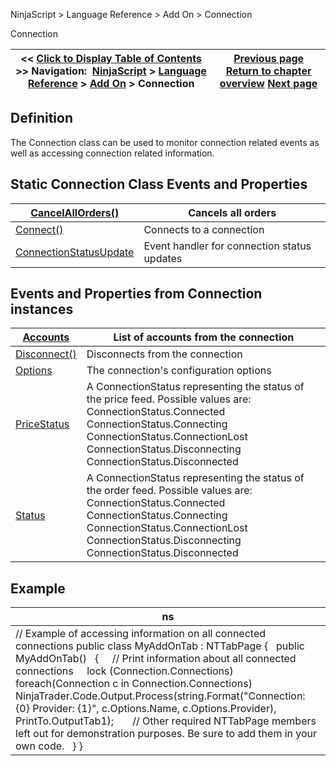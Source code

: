 ﻿
NinjaScript \> Language Reference \> Add On \> Connection

Connection

| \<\< [Click to Display Table of Contents](connection_class.md) \>\> **Navigation:**     [NinjaScript](ninjascript.md) \> [Language Reference](language_reference_wip.md) \> [Add On](add_on.md) \> Connection | [Previous page](barsrequest_mergepolicy.md) [Return to chapter overview](add_on.md) [Next page](connection_cancelallorders.md) |
| --- | --- |
## Definition
The Connection class can be used to monitor connection related events as well as accessing connection related information.
 
## Static Connection Class Events and Properties

| [CancelAllOrders()](connection_cancelallorders.md) | Cancels all orders |
| --- | --- |
| [Connect()](connect.md) | Connects to a connection |
| [ConnectionStatusUpdate](connectionstatusupdate.md) | Event handler for connection status updates |

## Events and Properties from Connection instances

| [Accounts](account_class.md) | List of accounts from the connection |
| --- | --- |
| [Disconnect()](disconnect.md) | Disconnects from the connection |
| [Options](connections_options.md) | The connection's configuration options |
| [PriceStatus](connections_pricestatus.md) | A ConnectionStatus representing the status of the price feed. Possible values are:   ConnectionStatus.Connected ConnectionStatus.Connecting  ConnectionStatus.ConnectionLost ConnectionStatus.Disconnecting ConnectionStatus.Disconnected |
| [Status](connections_status.md) | A ConnectionStatus representing the status of the order feed. Possible values are:   ConnectionStatus.Connected ConnectionStatus.Connecting  ConnectionStatus.ConnectionLost ConnectionStatus.Disconnecting ConnectionStatus.Disconnected |

## Example

| ns |
| --- |
| // Example of accessing information on all connected connections public class MyAddOnTab : NTTabPage {    public MyAddOnTab()    {      // Print information about all connected connections      lock (Connection.Connections)        foreach(Connection c in Connection.Connections)            NinjaTrader.Code.Output.Process(string.Format("Connection: {0} Provider: {1}", c.Options.Name, c.Options.Provider), PrintTo.OutputTab1\);        // Other required NTTabPage members left out for demonstration purposes. Be sure to add them in your own code.    } } |
